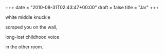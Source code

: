+++
date = "2010-08-31T02:43:47+00:00"
draft = false
title = "Jar"
+++
<p>white middle knuckle</p>&#13;
<p>scraped you on the wall,</p>&#13;
<p>long-lost childhood voice</p>&#13;
<p>in the other room.</p>&#13;
 

